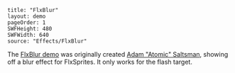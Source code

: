```
title: "FlxBlur"
layout: demo
pageOrder: 1
SWFHeight: 480
SWFWidth: 640
source: "Effects/FlxBlur"
```

The [FlxBlur demo](https://github.com/AdamAtomic/FlxBlur) was originally created  [Adam "Atomic" Saltsman](https://twitter.com/ADAMATOMIC), showing off a blur effect for FlxSprites. It only works for the flash target.
